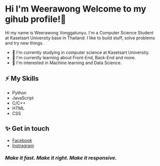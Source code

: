 # Hi I'm Weerawong Welcome to my gihub profile!👋
Hi my name is Weerawong Vonggatunyu. I'm a Computer Science Student at Kasetsart University base in Thailand. 
I like to build stuff, solve problems and try new things.
- 🔭 I'm currently studying in computer science at Kasetsart University.
- 🌱 I'm currently learning about Front-End, Back-End and more.
- 🤔 I'm interested in Machine learning and Data Science.

## ⚡ My Skills
- Python
- JavaScript
- C/C++
- HTML
- CSS

## ✨ Get in touch
- [Facebook](https://www.facebook.com/Non.Weerawong/)
- [Instragram](https://www.instagram.com/nonzagreanthai/?hl=th)

### *Make it fast. Make it right. Make it responsive.*
<!--
**Qu1etboy/Qu1etboy** is a ✨ _special_ ✨ repository because its `README.md` (this file) appears on your GitHub profile.

Here are some ideas to get you started:

- 🔭 I’m currently working on ...
- 🌱 I’m currently learning ...
- 👯 I’m looking to collaborate on ...
- 🤔 I’m looking for help with ...
- 💬 Ask me about ...
- 📫 How to reach me: ...
- 😄 Pronouns: ...
- ⚡ Fun fact: ...
-->
